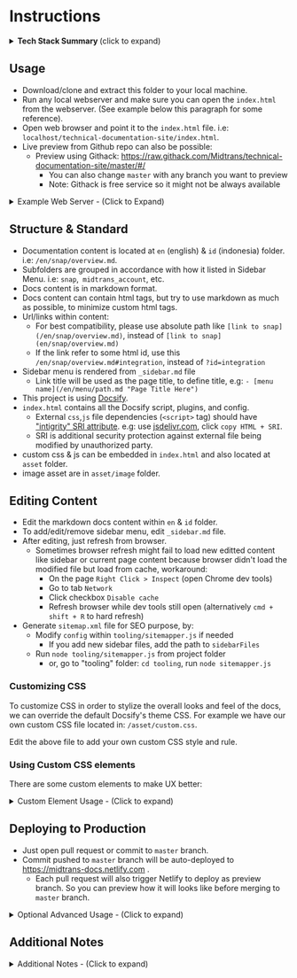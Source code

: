 # Instructions

<details>
<summary><b>Tech Stack Summary </b>(click to expand)</summary>
<article>

### Tech Stack
- [Docsify](https://docsify.js.org/) as **JS based frontend-framework**, can also be considered as the CMS.
- Content is written as `Markdown`, stored on Github repo.
- Continuous Delivery configured to **auto deploy** to `Netlify` (frontend hosting service), served as static files.
- Netlify also act as an **optional router**.
- Somekind of `frontend-only` **Single Page Application**.
- Requires `no backend, no DB`, any web server (like Nginx) will just work (as it is not full stack CMS).
- Consist of regular `HTML, JS, CSS,` files, which will auto render the `Markdown` content on runtime.

</article>
</details>

## Usage

- Download/clone and extract this folder to your local machine.
- Run any local webserver and make sure you can open the `index.html` from the webserver. (See example below this paragraph for some reference).
- Open web browser and point it to the `index.html` file. i.e: `localhost/technical-documentation-site/index.html`.
- Live preview from Github repo can also be possible:
	- Preview using Githack: https://raw.githack.com/Midtrans/technical-documentation-site/master/#/
		- You can also change `master` with any branch you want to preview
		- Note: Githack is free service so it might not be always available

<details>
<summary>Example Web Server - (Click to Expand)</summary>
<article>

### Example Web Server
For example (choose one of it, not all):
- You can run MAMP/XAMPP and copy this project folder to your `htdocs` folder. Access it from localhost url.
- You can run Python `python -m SimpleHTTPServer`, and open `localhost:8000/index.html`.
- You can use [Serve NPM package](https://www.npmjs.com/package/serve) on NodeJS
- Or even from browser itself, via [Chrome Web Server Extension](https://chrome.google.com/webstore/detail/web-server-for-chrome/ofhbbkphhbklhfoeikjpcbhemlocgigb?hl=en)
- Or preview online with codesandbox: https://codesandbox.io/s/github/Midtrans/technical-documentation-site
- etc.
</article>
</details>

## Structure & Standard

- Documentation content is located at `en` (english) & `id` (indonesia) folder. i.e: `/en/snap/overview.md`.
- Subfolders are grouped in accordance with how it listed in Sidebar Menu. i.e: `snap`,` midtrans_account`, etc.
- Docs content is in markdown format.
- Docs content can contain html tags, but try to use markdown as much as possible, to minimize custom html tags.
- Url/links within content:
	- For best compatibility, please use absolute path like `[link to snap](/en/snap/overview.md)`, instead of `[link to snap](en/snap/overview.md)`
	- If the link refer to some html id, use this `/en/snap/overview.md#integration`, instead of `?id=integration`
- Sidebar menu is rendered from `_sidebar.md` file
	- Link title will be used as the page title, to define title, e.g: `- [menu name](/en/menu/path.md "Page Title Here")`
- This project is using [Docsify](https://docsify.js.org/).
- `index.html` contains all the Docsify script, plugins, and config.
	- External `css`,`js` file dependencies (`<script>` tag) should have ["intigrity" SRI attribute](https://developer.mozilla.org/en-US/docs/Web/Security/Subresource_Integrity). e.g: use [jsdelivr.com](https://www.jsdelivr.com/package/npm/prismjs?version=1.17.1&path=components), click `copy HTML + SRI`.
	- SRI is additional security protection against external file being modified by unauthorized party.
- custom css & js can be embedded in `index.html` and also located at `asset` folder.
- image asset are in `asset/image` folder.

## Editing Content

- Edit the markdown docs content within `en` & `id` folder.
- To add/edit/remove sidebar menu, edit `_sidebar.md` file.
- After editing, just refresh from browser.
	- Sometimes browser refresh might fail to load new editted content like sidebar or current page content because browser didn't load the modified file but load from cache, workaround: 
		- On the page `Right Click > Inspect` (open Chrome dev tools)
		- Go to tab `Network`
		- Click checkbox `Disable cache`
		- Refresh browser while dev tools still open (alternatively `cmd + shift + R` to hard refresh)
- Generate `sitemap.xml` file for SEO purpose, by: 
	- Modify `config` within `tooling/sitemapper.js` if needed
		- If you add new sidebar files, add the path to `sidebarFiles`
	- Run `node tooling/sitemapper.js` from project folder
		- or, go to "tooling" folder: `cd tooling`, run `node sitemapper.js`

### Customizing CSS
To customize CSS in order to stylize the overall looks and feel of the docs, we can override the default Docsify's theme CSS. For example we have our own custom CSS file located in: `/asset/custom.css`.

Edit the above file to add your own custom CSS style and rule.

### Using Custom CSS elements
There are some custom elements to make UX better:

<details>
<summary>Custom Element Usage - (Click to expand)</summary>
<article>

#### Tabs
Using [docsify tabs plugin](https://jhildenbiddle.github.io/docsify-tabs), sample usage

```markdown
<!-- tabs:start -->
#### **Tabs title 1**
Tabs content 1

#### **Tabs title 2**
Tabs content 2
<!-- tabs:end -->
```

#### Collapsible
Custom html implementation. 
Sample usage via native html `details` & `summary` tag (recommended, also markdown compatible): 

```html
<details>
<summary><b>Collapsible Title</b></summary>
<article>

The overall Snap end-to-end payment proccess can be illustrated in following sequence diagram:
</article>
</details>
```

Or via custom div elements (not recommended, not markdown compatible and need to manage unique id)

```html
<input id="unique-id" class="collaps-toggle" type="checkbox">
<label for="unique-id" class="collaps-label"><b>Collapsible Title</b></label>
<div class="collaps-content">

input's "id" attribute must be unique from other collapsible instances, and must match with "for" attribute of the label.
</div>
```

#### Card
Custom implementation in html, sample usage:

```html
<div class="my-card">

### [Card Title With Link (optional)](https://example.com)
Optional card body content, or actually you can use any html/markdown content within card.
</div>
```
</article>
</details>

## Deploying to Production

- Just open pull request or commit to `master` branch.
- Commit pushed to `master` branch will be auto-deployed to https://midtrans-docs.netlify.com .
	- Each pull request will also trigger Netlify to deploy as preview branch. So you can preview how it will looks like before merging to `master` branch.

<details>
<summary>Optional Advanced Usage - (Click to expand)</summary>
<article>

## Optional Advanced Usage: Using Docker (and Compose)

This section is **not required**, but if you prefer using Docker, or want to deploy as container.

- Using `nginx:alpine` image
- By default, docker file will `COPY` the necessary files from project dir at build time.
	- Changes on runtime will not be reflected.
	- Probably ideal for deployment, but not for development.
	- Usage:
		- Build image: `docker build -t <username-or-anything>/staticsite:1.0 .`.
		- Run as container: `docker run -itd --name <container-name> --publish 20080:80 <username-or-anything>/staticsite:1.0`.
		- It will be accessible under `localhost:20080` on host machine.
- For development easier to use **docker-compose**:
	- Because it will use `volume`, so changes is realtime.
	- Usage:
		- Run with docker compose `docker-compose up -d`.
		- if doesn't work try building the container 1st `docker-compose up --build -d`.
		- It will be accessible under `localhost:20080` on host machine.
	- Stopping
		- To stop run `docker-compose stop`
		- To stop and remove container `docker-compose down`
	- Advanced:
		- ssh to container: `docker exec -it nginx_static /bin/sh` on runtime
		- restart nginx to apply new config on ssh: `/usr/sbin/nginx -s reload`
</article>
</details>

## Additional Notes
<details>
<summary>Additional Notes - (Click to expand)</summary>
<article>

### CodeAnotation
Within the source code, there were some code annotated with:
- `TODO:` - not implemented, reminder to implement on the future
- `HACK:` - code that works at that time and specific. Probably used to fix/override some issue, may not be tested for extended usage and may break unexpectedly, should be fixed/optimized on the future.
- `OPTIMIZE:`- code that works, but may not be the best in terms of performance, etc. should be optimized on the future.
- `FIXME:` - note to fix the code in the future, current implementation may be broken.
- etc

Pay attention to these when you encounter unexpected issue. Some hack implementation or un-optimized code may be the cause of that issue. Read the note that come after that annotation on the code, it usually explains what is happening.

### Docsify Router Mode
Docsify as SPA (Single Page App) [support 2 different router mode](https://docsify.js.org/#/configuration?id=routermode), with different behaviour:

#### `hash`
- Handle page navigation within using single entry point of `index.html`, using `/#/page-url` hash route to differentiate route between pages. Using JS to read the hash route.
- Hash mode is easier to handle on local dev env, especially if you put the project under sub-directory. e.g: `/localhost/project/subdir/project-folder`. No need to setup SPA route handling on webserver.
- But not SEO friendly.

#### `history`
- Handle page navigation using proper `/page-url` route, like backend based web app. 
- But, the **web server must route all the traffic to same `index.html` file**
	- Check: `/tooling/docker-files/default.conf` for sample implementation of NGINX SPA routing
	- On Netlify deployment, routing is taken care by `_redirects` file. Which is a Netlify config file.
	- To avoid unexpected non-content file (like `_sidebar.md`,`index.hmtl`) from being loaded by netlify markdown fetcher, custom Docsify plugin is implemented to show custom 404 page if those file (with keyword below) is loaded.
		- Add this keyword to any non-content file `<!-- @@@NOCONTENT -->`
- History route is more SEO friendly, so more favorable in production.

#### Note on Router Mode
This project implementation auto detect which mode to use, if url: 
- contains `/#/`, or
- contains `hash=1`/`hash=true`
It will use `hash` routing. Else, by default will use `history` route mode.

- Each route mode can break some asset path, for example when browser open `localhost/en/page-abc/` relative asset path might become `localhost/en/page-abc/asset/...` instead of proper `/asset/...`
	- To handle this, some workaround/hacks are used, like:
		- `/asset/absolute-to-relative.js` script, custom docsify plugins, etc.
		- For now most of it works, but **there might be unexpected asset path invalid issues**.

#### Note on domain migration which replace docs.midtrans.com contents
- To preserve SEO, old docs url paths are 301 redirected to new structure url paths
	- @WARN: the 301 redirect currently just implemented on Netlify `_redirect` file, which doesn't cover if the site is hosted on non-netlify hosting. 
	- Might need to replicate the 301 redirect on Nginx config files as well.
- Old `beta-docs.midtrans.com` domain is now served via separated repo https://github.com/Midtrans/beta-technical-documentation-site

#### Misc
- If ID lang content will be used again, please remove the `@TODO` marked redirect rule on `_redirects` file. To allow the content to be accessed.

</article>
</details>
